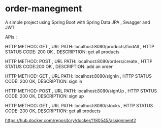 # order-manegment


A simple project using Spring Boot with Spring Data JPA , Swagger and JWT

APIs :

HTTP METHOD: GET , URL PATH: localhost:8080/products/findAll , HTTP STATUS CODE: 200 OK , DESCRIPTION: get all products

HTTP METHOD: POST , URL PATH: localhost:8080/orders/create , HTTP STATUS CODE:200 OK , DESCRIPTION: add an order

HTTP METHOD: GET , URL PATH: localhost:8080/signIn , HTTP STATUS CODE: 200 OK, DESCRIPTION: sign in

HTTP METHOD: POST , URL PATH: localhost:8080/signUp , HTTP STATUS CODE: 200 OK, DESCRIPTION: sign up

HTTP METHOD: GET , URL PATH: localhost:8080/stocks , HTTP STATUS CODE: 200 OK, DESCRIPTION: get all products

https://hub.docker.com/repository/docker/1180545/assignment2


